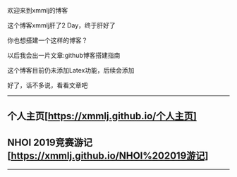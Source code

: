 欢迎来到xmmlj的博客

这个博客xmmlj肝了2 Day，终于肝好了

你也想搭建一个这样的博客？

以后我会出一片文章:github博客搭建指南

这个博客目前仍未添加Latex功能，后续会添加

好了，话不多说，看看文章吧


---

## 个人主页[https://xmmlj.github.io/个人主页]

## NHOI 2019竞赛游记[https://xmmlj.github.io/NHOI%202019游记]

---
